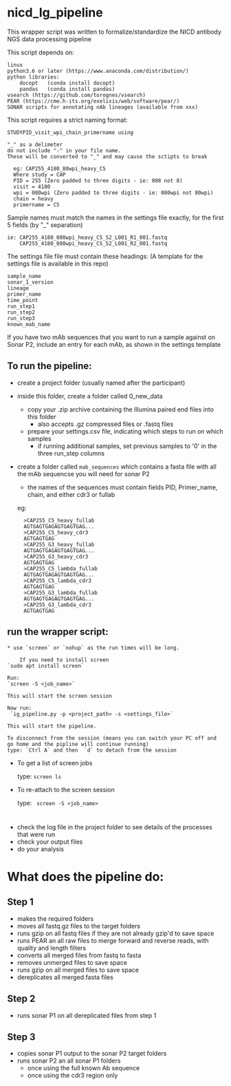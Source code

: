 # nicd_Ig_pipeline
This wrapper script was written to formalize/standardize the NICD antibody NGS data processing pipeline

This script depends on:
 
    linux
    python3.6 or later (https://www.anaconda.com/distribution/)
    python libraries:
        docopt   (conda install docopt)
        pandas   (conda install pandas)
    vsearch (https://github.com/torognes/vsearch)
    PEAR (https://cme.h-its.org/exelixis/web/software/pear/)
    SONAR scripts for annotating nAb lineages (available from xxx)

This script requires a strict naming format:

    STUDYPID_visit_wpi_chain_primername using
    
    "_" as a delimeter
    do not include "-" in your file name. 
    These will be converted to "_" and may cause the sctipts to break
    
      eg: CAP255_4180_80wpi_heavy_C5
      Where study = CAP
      PID = 255 (Zero padded to three digits - ie: 008 not 8)
      visit = 4180
      wpi = 080wpi (Zero padded to three digits - ie: 080wpi not 80wpi)
      chain = heavy
      primername = C5

Sample names must match the names in the settings file exactly, for  the first 5 fields (by "_" separation)
    
    ie: CAP255_4180_080wpi_heavy_C5_S2_L001_R1_001.fastq
        CAP255_4180_080wpi_heavy_C5_S2_L001_R2_001.fastq

The settings file file must contain these headings:
    (A template for the settings file is available in this repo)
    
    sample_name	
    sonar_1_version	
    lineage	
    primer_name	
    time_point	
    run_step1	
    run_step2	
    run_step3	
    known_mab_name

If you have two mAb sequences that you want to run a sample against on Sonar P2,
include an entry for each mAb, as shown in the settings template


## **To run the pipeline:**
    
* create a project folder (usually named after the participant)
* inside this folder, create a folder called 0_new_data
    * copy your .zip archive containing the Illumina paired end files into this folder
        * also accepts .gz compressed files or .fastq files
    * prepare your settings.csv file, indicating which steps to run on which samples
        * if running additional samples, set previous samples to '0' in the three run_step columns
* create a folder called `mab_sequences` which contains a fasta file with all the mAb sequencse you will need for sonar P2
    * the names of the sequences must contain fields PID, Primer_name, chain, and either cdr3 or fullab
    
    eg:
    
        >CAP255_C5_heavy_fullab
        AGTGAGTGAGAGTGAGTGAG...
        >CAP255_C5_heavy_cdr3
        AGTGAGTGAG
        >CAP255_G3_heavy_fullab
        AGTGAGTGAGAGTGAGTGAG...
        >CAP255_G3_heavy_cdr3
        AGTGAGTGAG
        >CAP255_C5_lambda_fullab
        AGTGAGTGAGAGTGAGTGAG...
        >CAP255_C5_lambda_cdr3
        AGTGAGTGAG
        >CAP255_G3_lambda_fullab
        AGTGAGTGAGAGTGAGTGAG...
        >CAP255_G3_lambda_cdr3
        AGTGAGTGAG

## run the wrapper script:
    * use `screen` or `nohup` as the run times will be long.
    
        If you need to install screen
    `sudo apt install screen`
    
    Run:
    `screen -S <job_name>`
    
    This will start the screen session
    
    Now run:     
     `ig_pipeline.py -p <project_path> -s <settings_file>`
    
    This will start the pipeline.
    
    To disconnect from the session (means you can switch your PC off and go home and the pipline will continue running)
    type: `Ctrl A` and then  `d` to detach from the session
    
*  To get a list of screen jobs
   
    type: `screen ls`
    
* To re-attach to the screen session
    
    type: ` screen -S <job_name>`   
#
 * check the log file in the project folder to see details of the processes that were run
 * check your output files
 * do your analysis
 
 
 
 # What does the pipeline do:
 ## Step 1
 * makes the required folders
 * moves all fastq.gz files to the target folders
 * runs gzip on all fastq files if they are not already gzip'd to save space
 * runs PEAR an all raw files to merge forward and reverse reads, with quality and length filters
 * converts all merged files from fastq to fasta
 * removes unmerged files to save space
 * runs gzip on all merged files to save space
 * dereplicates all merged.fasta files
 
 ## Step 2
 * runs sonar P1 on all dereplicated files from step 1
 
 ## Step 3
 * copies sonar P1 output to the sonar P2 target folders
 * runs sonar P2 an all sonar P1 folders
    * once using the full known Ab sequence
    * once using the cdr3 region only